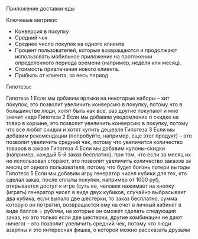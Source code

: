 Приложение доставки еды

Ключевые метрики:
- Конверсия в покупку
- Средний чек
- Среднее число покупок на одного клиента
- Процент пользователей, которые возвращаются и продолжают использовать мобильное приложение на протяжении определенного периода времени (например, неделя или месяц).
- Стоимость привлечения нового клиента.
- Прибыль от клиента, за весь период

Гипотезы:

Гипотеза 1	Если мы добавим ярлыки на некоторые наборы – хит покупок, это позволит увеличить конверсию в покупку, потому что в большинстве люди, хотят быть как все, раз другие покупают и мне значит надо
Гипотеза 2	Если мы добавим уведомление о скидке на товар в корзине, это позволит увеличить конверсию в покупку, потому что все любят скидки и хотят купить дешевле
Гипотеза 3	Если мы добавим рекомендации (попробуйте, например, еще этот продукт) – это позволит увеличить средний чек, потому что увеличится количество товаров в заказе
Гипотеза 4	Если мы добавим купоны-скидки (например, каждый 5-й заказ бесплатно), при том, что если за месяц их не использовал сгорают, 
это позволит увеличить количество заказов за месяц от одного пользователя, потому что будет боязнь потери выгоды
Гипотеза 5	Если мы добавим игру генератор чисел кубики для тех, кто сделал заказ, после оплаты покупки, например от 1000 руб, открывается доступ к игре 
(суть ее, человек нажимает на кнопку (играть) генератор чисел в виде двух кубиков, случайно выбрасывает два кубика, если выпало две шестерки, 
то заказ бесплатно, сумма которую он потратил, возвращается ему на счет в личный кабинет в виде баллов = рублям, 
на которые он сможет сделать следующий заказ, но это только если две шестерки, другие комбинации не дают ничего) – 
это позволит увеличить средний чек, потому что люди азартны и это интересная фишка, о которой можно рассказать друзьям
